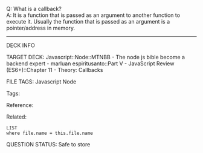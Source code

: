 Q: What is a callback?  
A: It is a function that is passed as an argument to another function to execute it. Usually the function that is passed as an argument is a pointer/address in memory.
<!--ID: 1690389246927-->

---

DECK INFO

TARGET DECK: Javascript::Node::MTNBB - The node js bible become a backend expert - marluan espiritusanto::Part V - JavaScript Review (ES6+)::Chapter 11 - Theory: Callbacks

FILE TAGS: Javascript Node

Tags:

Reference:

Related:

```dataview
LIST
where file.name = this.file.name
```

QUESTION STATUS: Safe to store